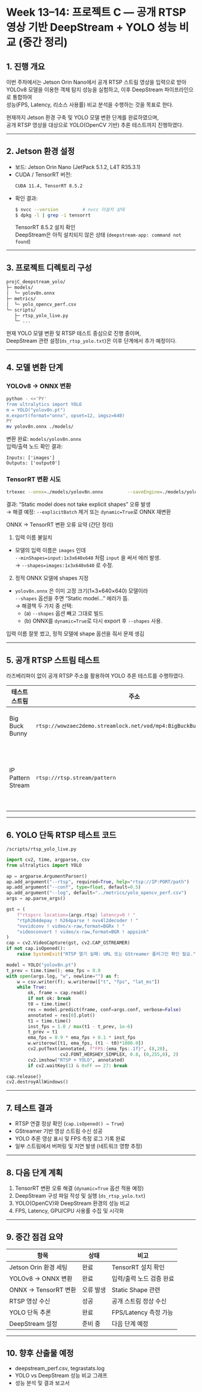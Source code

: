 
# Week 13–14: 프로젝트 C — 공개 RTSP 영상 기반 DeepStream + YOLO 성능 비교 (중간 정리)

## 1. 진행 개요
이번 주차에서는 Jetson Orin Nano에서 공개 RTSP 스트림 영상을 입력으로 받아  
YOLOv8 모델을 이용한 객체 탐지 성능을 실험하고, 이후 DeepStream 파이프라인으로 통합하여  
성능(FPS, Latency, 리소스 사용률) 비교 분석을 수행하는 것을 목표로 한다.

현재까지 Jetson 환경 구축 및 YOLO 모델 변환 단계를 완료하였으며,  
공개 RTSP 영상을 대상으로 YOLO(OpenCV 기반) 추론 테스트까지 진행하였다.

---

## 2. Jetson 환경 설정
- 보드: Jetson Orin Nano (JetPack 5.1.2, L4T R35.3.1)
- CUDA / TensorRT 버전:
  ```bash
  CUDA 11.4, TensorRT 8.5.2
  ```
- 확인 결과:
  ```bash
  $ nvcc --version         # nvcc 미설치 상태
  $ dpkg -l | grep -i tensorrt
  ```
  TensorRT 8.5.2 설치 확인  
  DeepStream은 아직 설치되지 않은 상태 (`deepstream-app: command not found`)

---

## 3. 프로젝트 디렉토리 구성
```bash
projC_deepstream_yolo/
├─ models/
│  └─ yolov8n.onnx
├─ metrics/
│  └─ yolo_opencv_perf.csv
└─ scripts/
   ├─ rtsp_yolo_live.py
   └─ ...
```

현재 YOLO 모델 변환 및 RTSP 테스트 중심으로 진행 중이며,  
DeepStream 관련 설정(`ds_rtsp_yolo.txt`)은 이후 단계에서 추가 예정이다.

---

## 4. 모델 변환 단계

### YOLOv8 → ONNX 변환
```bash
python - <<'PY'
from ultralytics import YOLO
m = YOLO("yolov8n.pt")
m.export(format="onnx", opset=12, imgsz=640)
PY
mv yolov8n.onnx ./models/
```

변환 완료: `models/yolov8n.onnx`  
입력/출력 노드 확인 결과:
```
Inputs: ['images']
Outputs: ['output0']
```

### TensorRT 변환 시도
```bash
trtexec --onnx=./models/yolov8n.onnx         --saveEngine=./models/yolov8n_b1_fp16.engine         --shapes=images:1x3x640x640         --fp16 --memPoolSize=workspace:2048
```

결과: “Static model does not take explicit shapes” 오류 발생  
→ 해결 예정: `--explicitBatch` 제거 또는 `dynamic=True`로 ONNX 재변환

ONNX → TensorRT 변환 오류 요약 (간단 정리)

1. 입력 이름 불일치
- 모델의 입력 이름은 `images` 인데  
  `--minShapes=input:1x3x640x640` 처럼 `input` 을 써서 에러 발생.  
  → `--shapes=images:1x3x640x640` 로 수정.

2. 정적 ONNX 모델에 shapes 지정
- `yolov8n.onnx` 은 이미 고정 크기(1×3×640×640) 모델이라  
  `--shapes` 옵션을 주면 “Static model…” 에러가 뜸.  
  → 해결책 두 가지 중 선택:
  - (a) `--shapes` 옵션 빼고 그대로 빌드  
  - (b) ONNX를 `dynamic=True`로 다시 export 후 `--shapes` 사용.

입력 이름 잘못 썼고, 정적 모델에 shape 옵션을 줘서 문제 생김


---

## 5. 공개 RTSP 스트림 테스트
라즈베리파이 없이 공개 RTSP 주소를 활용하여 YOLO 추론 테스트를 수행하였다.

| 테스트 스트림 | 주소 | 상태 |
|----------------|------|------|
| Big Buck Bunny | `rtsp://wowzaec2demo.streamlock.net/vod/mp4:BigBuckBunny_115k.mov` | 정상 연결 |
| IP Pattern Stream | `rtsp://rtsp.stream/pattern` | 간헐적 끊김 발생 |

---

## 6. YOLO 단독 RTSP 테스트 코드
`/scripts/rtsp_yolo_live.py`
```python
import cv2, time, argparse, csv
from ultralytics import YOLO

ap = argparse.ArgumentParser()
ap.add_argument("--rtsp", required=True, help="rtsp://IP:PORT/path")
ap.add_argument("--conf", type=float, default=0.5)
ap.add_argument("--log", default="../metrics/yolo_opencv_perf.csv")
args = ap.parse_args()

gst = (
    f"rtspsrc location={args.rtsp} latency=0 ! "
    "rtph264depay ! h264parse ! nvv4l2decoder ! "
    "nvvidconv ! video/x-raw,format=BGRx ! "
    "videoconvert ! video/x-raw,format=BGR ! appsink"
)
cap = cv2.VideoCapture(gst, cv2.CAP_GSTREAMER)
if not cap.isOpened():
    raise SystemExit("RTSP 열기 실패: URL 또는 GStreamer 플러그인 확인 필요.")

model = YOLO("yolov8n.pt")
t_prev = time.time(); ema_fps = 0.0
with open(args.log, "w", newline="") as f:
    w = csv.writer(f); w.writerow(["t", "fps", "lat_ms"])
    while True:
        ok, frame = cap.read()
        if not ok: break
        t0 = time.time()
        res = model.predict(frame, conf=args.conf, verbose=False)
        annotated = res[0].plot()
        t1 = time.time()
        inst_fps = 1.0 / max(t1 - t_prev, 1e-6)
        t_prev = t1
        ema_fps = 0.9 * ema_fps + 0.1 * inst_fps
        w.writerow([t1, ema_fps, (t1 - t0)*1000.0])
        cv2.putText(annotated, f"FPS:{ema_fps:.1f}", (8,28),
                    cv2.FONT_HERSHEY_SIMPLEX, 0.8, (0,255,0), 2)
        cv2.imshow("RTSP + YOLO", annotated)
        if cv2.waitKey(1) & 0xFF == 27: break

cap.release()
cv2.destroyAllWindows()
```

---

## 7. 테스트 결과
- RTSP 연결 정상 확인 (`cap.isOpened() → True`)
- GStreamer 기반 영상 스트림 수신 성공
- YOLO 추론 영상 표시 및 FPS 측정 로그 기록 완료
- 일부 스트림에서 버퍼링 및 지연 발생 (네트워크 영향 추정)

---

## 8. 다음 단계 계획
1. TensorRT 변환 오류 해결 (`dynamic=True` 옵션 적용 예정)
2. DeepStream 구성 파일 작성 및 실행 (`ds_rtsp_yolo.txt`)
3. YOLO(OpenCV)와 DeepStream 환경의 성능 비교
4. FPS, Latency, GPU/CPU 사용률 수집 및 시각화

---

## 9. 중간 점검 요약

| 항목 | 상태 | 비고 |
|------|------|------|
| Jetson Orin 환경 세팅 | 완료 | TensorRT 설치 확인 |
| YOLOv8 → ONNX 변환 | 완료 | 입력/출력 노드 검증 완료 |
| ONNX → TensorRT 변환 | 오류 발생 | Static Shape 관련 |
| RTSP 영상 수신 | 성공 | 공개 스트림 정상 수신 |
| YOLO 단독 추론 | 완료 | FPS/Latency 측정 가능 |
| DeepStream 설정 | 준비 중 | 다음 단계 예정 |

---

## 10. 향후 산출물 예정
- deepstream_perf.csv, tegrastats.log
- YOLO vs DeepStream 성능 비교 그래프
- 성능 분석 및 결과 보고서
